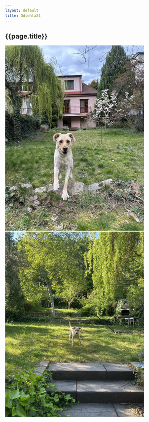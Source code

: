 ```yaml
---
layout: default
title: Odlehla24
---
```


## {{page.title}}

<img src="/static/content/odlehla24/odlehla24_01.jpg" height="600"><img src="/static/content/odlehla24/odlehla24_02.jpg" height="600">

